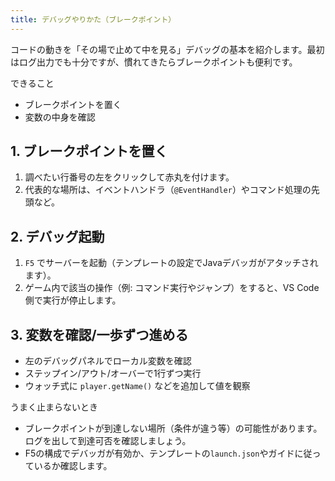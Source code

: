 ```yaml
---
title: デバッグやりかた（ブレークポイント）
---
```


コードの動きを「その場で止めて中を見る」デバッグの基本を紹介します。最初はログ出力でも十分ですが、慣れてきたらブレークポイントも便利です。  

できること  
- ブレークポイントを置く  
- 変数の中身を確認  

## 1. ブレークポイントを置く  
1. 調べたい行番号の左をクリックして赤丸を付けます。  
2. 代表的な場所は、イベントハンドラ（`@EventHandler`）やコマンド処理の先頭など。  

## 2. デバッグ起動  
1. `F5` でサーバーを起動（テンプレートの設定でJavaデバッガがアタッチされます）。  
2. ゲーム内で該当の操作（例: コマンド実行やジャンプ）をすると、VS Code側で実行が停止します。  

## 3. 変数を確認/一歩ずつ進める  
- 左のデバッグパネルでローカル変数を確認  
- ステップイン/アウト/オーバーで1行ずつ実行  
- ウォッチ式に `player.getName()` などを追加して値を観察  

うまく止まらないとき  
- ブレークポイントが到達しない場所（条件が違う等）の可能性があります。ログを出して到達可否を確認しましょう。  
- F5の構成でデバッガが有効か、テンプレートの`launch.json`やガイドに従っているか確認します。  
